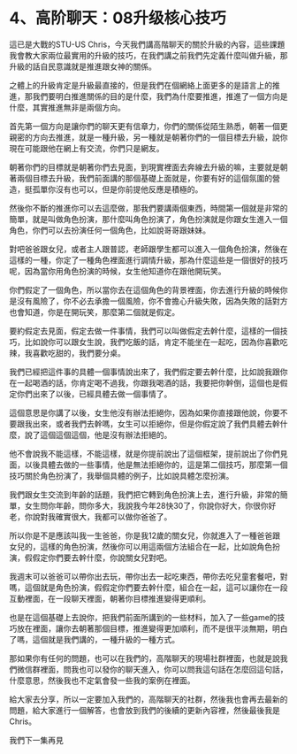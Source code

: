 # 4、高阶聊天：08升级核心技巧

這已是大戰的STU-US Chris，今天我們講高階聊天的關於升級的內容，這些課題我會教大家兩位最實用的升級的技巧，在我們講之前我們先定義什麼叫做升級，那升級的話自民意識就是推進跟女神的關係。

之體上的升級肯定是升級最直接的，但是我們在個網絡上面更多的是語言上的推進，那我們要明白推進關係的目的是什麼，我們為什麼要推進，推進了一個方向是什麼，其實推進無非是兩個方向。

首先第一個方向是讓你們的聊天更有信章力，你們的關係從陌生熟悉，朝著一個更親密的方向去推進，就是一種升級，另一種就是朝著你們的一個目標去升級，說你現在可能跟他在網上有交流，你們只是網友。

朝著你們的目標就是朝著你們去見面，到現實裡面去奔線去升級的嘛，主要就是朝著兩個目標去升級，我們前面講的那個基礎上面就是，你要有好的這個氛圍的營造，挺孤單你沒有也可以，但是你前提他反應是積極的。

然後你不斷的推進你可以去這麼做，那我們要講兩個東西，時間第一個就是非常的簡單，就是叫做角色扮演，那什麼叫角色扮演了，角色扮演就是你跟女生進入一個角色，你們可以去扮演任何一個角色，比如說哥哥跟妹妹。

對吧爸爸跟女兒，或者主人跟普認，老師跟學生都可以進入一個角色扮演，然後在這樣的一種，你定了一種角色裡面進行調情升級，那為什麼這些是一個很好的技巧呢，因為當你用角色扮演的時候，女生他知道你在跟他開玩笑。

你們假定了一個角色，所以當你去在這個角色的背景裡面，你去進行升級的時候你是沒有風險了，你不必去承擔一個風險，你不會擔心升級失敗，因為失敗的話對方也會知道，你是在開玩笑，那麼第二個就是假定。

要約假定去見面，假定去做一件事情，我們可以叫做假定去幹什麼，這樣的一個技巧，比如說你可以跟女生說，我們吃飯的話，肯定不能坐在一起吃，因為你喜歡吃辣，我喜歡吃甜的，我們要分桌。

我們已經把這件事的具體一個事情說出來了，我們假定要去幹什麼，比如說我跟你在一起喝酒的話，你肯定喝不過我，你跟我喝酒的話，我要把你幹倒，這個也是假定你們出來了以後，已經具體去做一個事情了。

這個意思是你講了以後，女生他沒有辦法拒絕你，因為如果你直接跟他說，你要不要跟我出來，或者我們去幹嗎，女生可以拒絕你，但是你假定說了我們具體去幹什麼，說了這個這個這個，他是沒有辦法拒絕的。

他不會說我不能這樣，不能這樣，就是你提前說出了這個框架，提前說出了你們見面，以後具體去做的一些事情，他是無法拒絕你的，這是第二個技巧，那麼第一個技巧關於角色扮演了，我舉個具體的例子，比如說具體怎麼扮演。

我們跟女生交流到年齡的話題，我們把它轉到角色扮演上去，進行升級，非常的簡單，女生問你年齡，問你多大，我說我今年28快30了，你說你好大，你很你好老，你說對我確實很大，我都可以做你爸爸了。

所以你是不是應該叫我一生爸爸，你是我12歲的關女兒，你就進入了一種爸爸跟女兒的，這樣的角色扮演，然後你可以用這兩個方法組合在一起，比如說角色扮演，假假定你們要去幹什麼，你說關女兒對吧。

我週末可以爸爸可以帶你出去玩，帶你出去一起吃東西，帶你去吃兒童套餐吧，對嗎，這個就是角色扮演，假假定你們要去幹什麼，組合在一起，這可以讓你在一段互動裡面，在一段聊天裡面，朝著你目標推進變得更順利。

也是在這個基礎上去說你，把我們前面所講到的一些材料，加入了一些game的技巧放在裡面，讓你去朝著那個目標，推進變得更加順利，而不是很平淡無期，明白了嗎，這個就是我們講的，一種升級的一種方式。

那如果你有任何的問題，也可以在我們的，高階聊天的現場社群裡面，也就是說我們微信群裡面，問我也可以發你的聊天進入，你可以問我這句話在怎麼回這句話，什麼意思，然後我也不定氣會發一些我的案例在裡面。

給大家去分享，所以一定要加入我們的，高階聊天的社群，然後我也會再去最新的問題，給大家進行一個解答，也會放到我們的後續的更新內容裡，然後最後我是Chris。

我們下一集再見